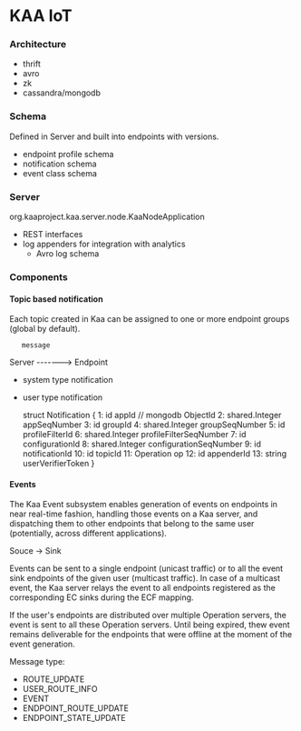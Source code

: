 # KAA IoT


### Architecture

- thrift
- avro
- zk
- cassandra/mongodb

### Schema

Defined in Server and built into endpoints with versions.

- endpoint profile schema
- notification schema
- event class schema

### Server

org.kaaproject.kaa.server.node.KaaNodeApplication

- REST interfaces
- log appenders for integration with analytics
  - Avro log schema

### Components

#### Topic based notification

Each topic created in Kaa can be assigned to one or more endpoint groups (global by default).

       message
Server -------> Endpoint

- system type notification
- user type notification

    

    struct Notification {
        1: id appId  // mongodb ObjectId
        2: shared.Integer appSeqNumber
        3: id groupId
        4: shared.Integer groupSeqNumber
        5: id profileFilterId
        6: shared.Integer profileFilterSeqNumber
        7: id configurationId
        8: shared.Integer configurationSeqNumber
        9: id notificationId
        10: id topicId
        11: Operation op
        12: id appenderId
        13: string userVerifierToken
    }



#### Events

The Kaa Event subsystem enables generation of events on endpoints in near real-time fashion, handling those events on a Kaa server, and dispatching them to other endpoints that belong to the same user (potentially, across different applications).

Souce -> Sink

Events can be sent to a single endpoint (unicast traffic) or to all the event sink endpoints of the given user (multicast traffic).
In case of a multicast event, the Kaa server relays the event to all endpoints registered as the corresponding EC sinks during the ECF mapping. 

If the user's endpoints are distributed over multiple Operation servers, the event is sent to all these Operation servers. Until being expired, thew event remains deliverable for the endpoints that were offline at the moment of the event generation.

Message type:

- ROUTE_UPDATE
- USER_ROUTE_INFO
- EVENT
- ENDPOINT_ROUTE_UPDATE
- ENDPOINT_STATE_UPDATE

